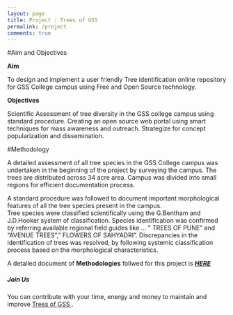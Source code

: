 ```yaml
---
layout: page
title: Project : Trees of GSS
permalink: /project
comments: true
---
```


<div class="row justify-content-between">
<div class="col-md-8 pr-5">

#Aim and Objectives

**Aim**  

To design and implement a user friendly Tree identification online repository for GSS College campus using Free and Open Source technology.  

**Objectives**  

Scientific Assessment of tree diversity in the GSS college campus using standard procedure. 
Creating an open source web portal using smart techniques for mass awareness and outreach.
Strategize for concept popularization and dissemination.

#Methodology

A detailed assessment of all tree species in the GSS College campus was undertaken in the beginning of the project by surveying the campus. The trees are distributed across 34 acre area. 
Campus was divided into small regions for efficient documentation process. 

A standard procedure was followed to document important morphological features of all the tree species present in the campus.   
Tree species were classified scientifically using the G.Bentham and J.D.Hooker system of classification.
Species identification was confirmed by referring available regional field guides like  … ” TREES OF PUNE” and “AVENUE TREES”,” FLOWERS OF SAHYADRI”.
Discrepancies in the identification of trees was resolved, by following systemic classification process based on the morphological characteristics. 

A detailed document of **Methodologies** follwed for this project is [***HERE***](https://github.com/treesofgss/treesofgss.github.io/raw/master/methodologies.pdf)  

<div class="col-md-4">

<div class="sticky-top sticky-top-80">
<h5>Join Us </h5>

<p>You can contribute with your time, energy and money to maintain and improve <a target="_blank" href="https://makerspacebelgaum.github.io/treesofgss/">Trees of GSS <i class="fab fa-github"></i></a>.</p>
<!--
<a target="_blank" href="https://www.wowthemes.net/donate/" class="btn btn-danger">Buy me a coffee</a> <a target="_blank" href="https://bootstrapstarter.com/bootstrap-templates/template-mediumish-bootstrap-jekyll/" class="btn btn-warning">Documentation</a>
-->
</div>
</div>
</div>
